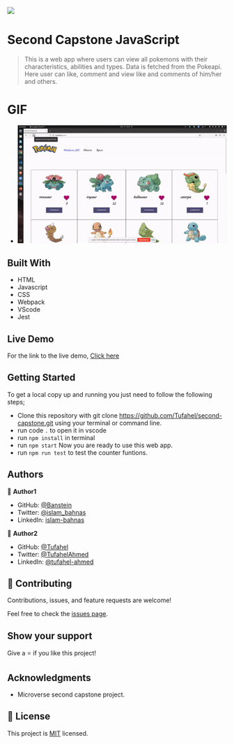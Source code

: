 ![](https://img.shields.io/badge/Microverse-blueviolet)

# Second Capstone JavaScript
> This is a web app where users can view all pokemons with their characteristics, abilities and types. Data is fetched from the Pokeapi. Here user can like, comment and view like and comments of him/her and others.


# GIF
- ![](cap2.gif)

## Built With
- HTML
- Javascript
- CSS
- Webpack
- VScode
- Jest

## Live Demo
For the link to the live demo, [Click here](https://tufahel.github.io/second-capstone/)

## Getting Started
To get a local copy up and running you just need to follow the following steps;
- Clone this repository with
git clone https://github.com/Tufahel/second-capstone.git using your terminal or command line.
- run code `.` to open it in vscode
- run `npm install` in terminal
- run `npm start`
Now you are ready to use this web app.
- run `npm run test` to test the counter funtions.

## Authors

👤 **Author1**

- GitHub: [@Banstein](https://github.com/Banstein)
- Twitter: [@islam_bahnas](https://twitter.com/islam_bahnas)
- LinkedIn: [islam-bahnas](www.linkedin.com/in/islam-bahnas)

👤 **Author2**

- GitHub: [@Tufahel](https://github.com/Tufahel)
- Twitter: [@TufahelAhmed](https://twitter.com/TufahelAhmed)
- LinkedIn: [@tufahel-ahmed](https://www.linkedin.com/in/tufahel-ahmed)

## 🤝 Contributing

Contributions, issues, and feature requests are welcome!

Feel free to check the [issues page](../../issues/).

## Show your support

Give a ⭐️ if you like this project!

## Acknowledgments

- Microverse second capstone project.

## 📝 License

This project is [MIT](./MIT.md) licensed.
